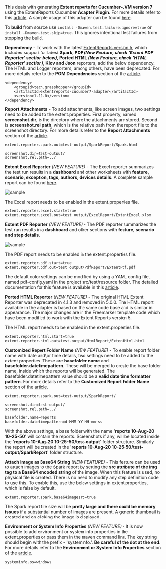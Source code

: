 This deals with generating **Extent reports for Cucumber-JVM version 7** using the ExtentReports Cucumber **Adapter Plugin**. For more details refer to this [article](http://ghchirp.online/3196/). A sample usage of this adapter can be found [here](https://github.com/grasshopper7/cuke7-extent-adapter-report).

To **build** from source use ```install -Dmaven.test.failure.ignore=true``` or ```install -Dmaven.test.skip=true```. This ignores intentional test failures from stopping the build.

**Dependency** - To work with the latest [ExtentReports version 5](https://github.com/extent-framework/extentreports-java/wiki), which includes support for latest **Spark, PDF *(New Feature, check 'Extent PDF Reporter' section below)*, Ported HTML *(New Feature, check 'HTML Reporter' section)*, Klov and Json** reporters, add the below dependency. The HTML and Logger reporters, among others, have been deprecated. For more details refer to the **POM Dependencies** section of the [article](http://ghchirp.online/3196/).

```
<dependency>
    <groupId>tech.grasshopper</groupId>
    <artifactId>extentreports-cucumber7-adapter</artifactId>
    <version>1.12.0</version>
</dependency>
```

**Report Attachments** - To add attachments, like screen images, two settings need to be added to the extent.properties. First property, named **screenshot.dir**, is the directory where the attachments are stored. Second is **screenshot.rel.path**, which is the relative path from the report file to the screenshot directory. For more details refer to the **Report Attachments** section of the [article](http://ghchirp.online/3196/).

```
extent.reporter.spark.out=test-output/SparkReport/Spark.html

screenshot.dir=test-output/
screenshot.rel.path=../
```

**Extent Excel Reporter** *(NEW FEATURE)* - The Excel reporter summarizes the test run results in a **dashboard** and other worksheets with **feature, scenario, exception, tags, authors, devices details**. A complete sample report can be found [here](https://github.com/grasshopper7/cuke7-extent-adapter-report/tree/master/cuke7-extent-adapter-report/excelreport).


![sample](https://raw.githubusercontent.com/grasshopper7/extentreports-cucumber7-adapter/master/exceldb.png)


The Excel report needs to be enabled in the extent.properties file.
```
extent.reporter.excel.start=true
extent.reporter.excel.out=test output/ExcelReport/ExtentExcel.xlsx
```


**Extent PDF Reporter** *(NEW FEATURE)* - The PDF reporter summarizes the test run results in a **dashboard** and other sections with **feature, scenario and step details**.


![sample](https://raw.githubusercontent.com/grasshopper7/extentreports-cucumber7-adapter/master/summary.png)


The PDF report needs to be enabled in the extent.properties file.
```
extent.reporter.pdf.start=true
extent.reporter.pdf.out=test output/PdfReport/ExtentPdf.pdf
```
The default color settings can be modified by using a YAML config file, named pdf-config.yaml in the project src/test/resource folder. The detailed documentation for this feature is available in this [article](http://ghchirp.online/2224/).


**Ported HTML Reporter** *(NEW FEATURE)* - The original HTML Extent Reporter was deprecated in 4.1.3 and removed in 5.0.0. The HTML report available in the adapter is based on the same code base and is similar in appearance. The major changes are in the Freemarker template code which have been modified to work with the Extent Reports version 5.

The HTML report needs to be enabled in the extent.properties file.
```
extent.reporter.html.start=true
extent.reporter.html.out=test-output/HtmlReport/ExtentHtml.html
```

**Customized Report Folder Name** *(NEW FEATURE)* - To enable report folder name with date and\or time details, two settings need to be added to the extent.properties. These are **basefolder.name** and **basefolder.datetimepattern**. These will be merged to create the base folder name, inside which the reports will be generated. The basefolder.datetimepattern value should be a **valid date time formatter pattern**. For more details refer to the **Customized Report Folder Name** section of the [article](http://ghchirp.online/3196/).

```
extent.reporter.spark.out=test-output/SparkReport/

screenshot.dir=test-output/
screenshot.rel.path=../

basefolder.name=reports
basefolder.datetimepattern=d-MMM-YY HH-mm-ss
```

With the above settings, a base folder with the name '**reports 10-Aug-20 10-25-50**' will contain the reports. Screenshots if any, will be located inside the '**reports 10-Aug-20 10-25-50/test-output**' folder structure. Similarly the report will be created in the '**reports 10-Aug-20 10-25-50/test-output/SparkReport**' folder structure.

**Attach Image as Base64 String** *(NEW FEATURE)* - This feature can be used to attach images to the Spark report by setting the **src attribute of the img tag to a Base64 encoded string** of the image. When this feature is used, no physical file is created. There is no need to modify any step definition code to use this. To enable this, use the below settings in extent.properties, which is false by default.

```
extent.reporter.spark.base64imagesrc=true
```
The Spark report file size will be **pretty large and there could be memory issues** if a substantial number of images are present. A generic thumbnail is created and on clicking the image is displayed.

**Environment or System Info Properties** *(NEW FEATURE)* - It is now possible to add environment or system info properties in the extent.properties or pass them in the maven command line. The key string should begin with the prefix - 'systeminfo.'. **Be careful of the dot at the end**. For more details refer to the **Environment or System Info Properties** section of the [article](http://ghchirp.online/3196/).

```
systeminfo.os=windows
```
